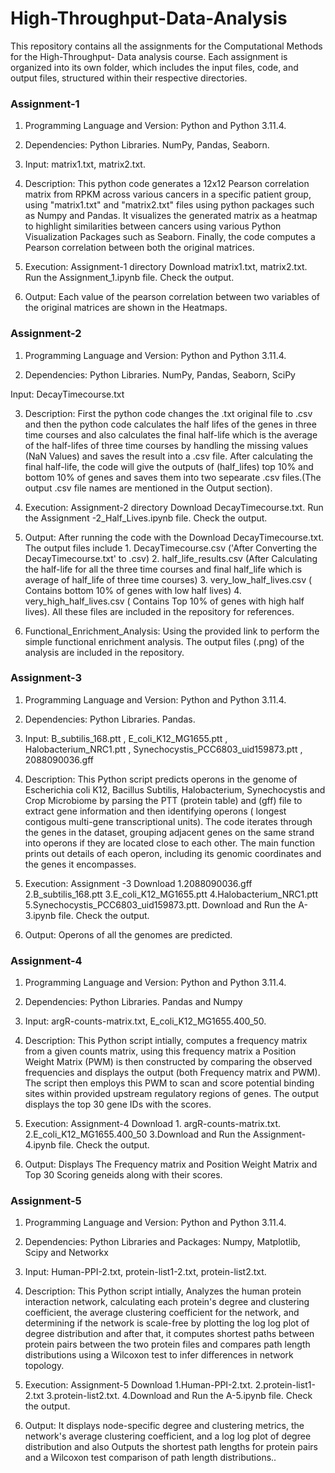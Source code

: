 # High-Throughput-Data-Analysis

This repository contains all the assignments for the Computational Methods for the High-Throughput- Data analysis course. Each assignment is organized into its own folder, which includes the input files, code, and output files, structured within their respective directories.

### Assignment-1
1. Programming Language and Version: Python and Python 3.11.4.

2. Dependencies: Python Libraries. NumPy, Pandas, Seaborn.

3. Input: matrix1.txt, matrix2.txt.

4. Description: This python code generates a 12x12 Pearson correlation matrix from RPKM across various cancers in a specific patient group, using "matrix1.txt" and "matrix2.txt" files using python packages such as Numpy and Pandas. It visualizes the generated matrix as a heatmap to highlight similarities between cancers using various Python Visualization Packages such as Seaborn. Finally, the code computes a Pearson correlation between both the original matrices.

5. Execution: Assignment-1 directory Download matrix1.txt, matrix2.txt. Run the Assignment_1.ipynb file. Check the output.

6. Output: Each value of the pearson correlation between two variables of the original matrices are shown in the Heatmaps.

### Assignment-2
1. Programming Language and Version: Python and Python 3.11.4.

2. Dependencies: Python Libraries. NumPy, Pandas, Seaborn, SciPy

Input: DecayTimecourse.txt

3. Description: First the python code changes the .txt original file to .csv and then the python code calculates the half lifes of the genes in three time courses and also calculates the final half-life which is the average of the half-lifes of three time courses by handling the missing values (NaN Values) and saves the result into a .csv file. After calculating the final half-life, the code will give the outputs of (half_lifes) top 10% and bottom 10% of genes and saves them into two sepearate .csv files.(The output .csv file names are mentioned in the Output section).

4. Execution: Assignment-2 directory Download DecayTimecourse.txt. Run the Assignment -2_Half_Lives.ipynb file. Check the output.

5. Output: After running the code with the Download DecayTimecourse.txt. The output files include 1. DecayTimecourse.csv ('After Converting the DecayTimecourse.txt' to .csv) 2. half_life_results.csv (After Calculating the half-life for all the three time courses and final half_life which is average of half_life of three time courses) 3. very_low_half_lives.csv ( Contains bottom 10% of genes with low half lives) 4. very_high_half_lives.csv ( Contains Top 10% of genes with high half lives). All these files are included in the repository for references.

6. Functional_Enrichment_Analysis: Using the provided link to perform the simple functional enrichment analysis. The output files (.png) of the analysis are included in the repository.

### Assignment-3
1. Programming Language and Version: Python and Python 3.11.4.

2. Dependencies: Python Libraries. Pandas.

3. Input: B_subtilis_168.ptt , E_coli_K12_MG1655.ptt , Halobacterium_NRC1.ptt , Synechocystis_PCC6803_uid159873.ptt , 2088090036.gff

4. Description: This Python script predicts operons in the genome of Escherichia coli K12, Bacillus Subtilis, Halobacterium, Synechocystis and Crop Microbiome by parsing the PTT (protein table) and (gff) file to extract gene information and then identifying operons ( longest contigous multi-gene transcriptional units). The code iterates through the genes in the dataset, grouping adjacent genes on the same strand into operons if they are located close to each other. The main function prints out details of each operon, including its genomic coordinates and the genes it encompasses.

5. Execution: Assignment -3 Download 1.2088090036.gff 2.B_subtilis_168.ptt 3.E_coli_K12_MG1655.ptt 4.Halobacterium_NRC1.ptt 5.Synechocystis_PCC6803_uid159873.ptt. Download and Run the A-3.ipynb file. Check the output.

6. Output: Operons of all the genomes are predicted.

### Assignment-4

1. Programming Language and Version: Python and Python 3.11.4.

2. Dependencies: Python Libraries. Pandas and Numpy

3. Input: argR-counts-matrix.txt, E_coli_K12_MG1655.400_50.

4. Description: This Python script intially, computes a frequency matrix from a given counts matrix, using this frequency matrix a Position Weight Matrix (PWM) is then constructed by comparing the observed frequencies and displays the output (both Frequency matrix and PWM). The script then employs this PWM to scan and score potential binding sites within provided upstream regulatory regions of genes. The output displays the top 30 gene IDs with the scores.

5. Execution: Assignment-4 Download 1. argR-counts-matrix.txt. 2.E_coli_K12_MG1655.400_50 3.Download and Run the Assignment-4.ipynb file. Check the output.

6. Output: Displays The Frequency matrix and Position Weight Matrix and Top 30 Scoring geneids along with their scores.

### Assignment-5

1. Programming Language and Version: Python and Python 3.11.4.

2. Dependencies: Python Libraries and Packages: Numpy, Matplotlib, Scipy and Networkx

3. Input: Human-PPI-2.txt, protein-list1-2.txt, protein-list2.txt.

4. Description: This Python script intially, Analyzes the human protein interaction network, calculating each protein's degree and clustering coefficient, the average clustering coefficient for the network, and determining if the network is scale-free by plotting the log log plot of degree distribution and after that, it computes shortest paths between protein pairs between the two protein files and compares path length distributions using a Wilcoxon test to infer differences in network topology.

5. Execution: Assignment-5 Download 1.Human-PPI-2.txt. 2.protein-list1-2.txt 3.protein-list2.txt. 4.Download and Run the A-5.ipynb file. Check the output.

6. Output: It displays node-specific degree and clustering metrics, the network's average clustering coefficient, and a log log plot of degree distribution and also Outputs the shortest path lengths for protein pairs and a Wilcoxon test comparison of path length distributions..



